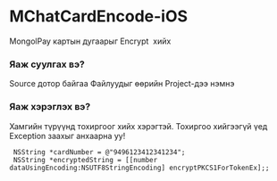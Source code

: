 # MChatCardEncode-iOS
MongolPay картын дугаарыг Encrypt  хийх

### Яаж суулгах вэ?

Source дотор байгаа Файлуудыг өөрийн Project-дээ нэмнэ

### Яаж хэрэглэх вэ?

Хамгийн түрүүнд тохиргоог хийх хэрэгтэй. Тохиргоо хийгээгүй үед Exception заахыг анхаарна уу!

```objc
 NSString *cardNumber = @"9496123412341234";
 NSString *encryptedString = [[number dataUsingEncoding:NSUTF8StringEncoding] encryptPKCS1ForTokenEx];;
```
